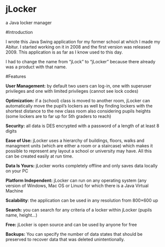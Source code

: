 # jLocker
a Java locker manager

#Introduction

I wrote this Java Swing application for my former school at which I made my Abitur. I started working on it in 2008 and the first version was released 2009. This application is as far as I know used to this day.

I had to change the name from “jLock” to “jLocker” because there already was a product with that name.

#Features

__User Management:__ by default two users can log-in, one with superuser privileges and one with limited privileges (cannot see lock codes)

__Optimization:__ if a (school) class is moved to another room, jLocker can automatically move the pupil’s lockers as well by finding lockers with the shortest distance to the new class room also considering pupils heights (some lockers are to far up for 5th graders to reach)

__Security:__ all data is DES encrypted with a password of a length of at least 8 digits

__Ease of Use:__ jLocker uses a hierarchy of buildings, floors, walks and managment units (which are either a room or a staircase) which makes it possible to represent any layout a school or university may have. All this can be created easily at run time.

__Data Is Yours:__ jLocker works completely offline and only saves data locally on your PC

__Platform Independent:__ jLocker can run on any operating system (any version of Windows, Mac OS or Linux) for which there is a Java Virtual Machine

__Scalability__: the application can be used in any resolution from 800×600 up

__Search:__ you can search for any criteria of a locker within jLocker (pupils name, height…)

__Free:__ jLocker is open source and can be used by anyone for free

__Backups:__ You can specify the number of data states that should be preserved to recover data that was deleted unintentionally.

